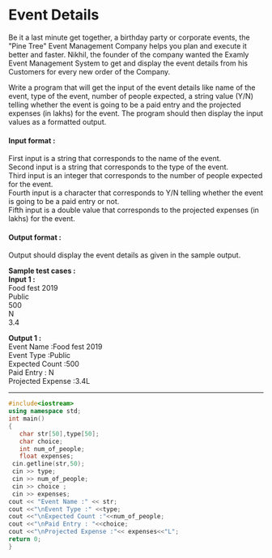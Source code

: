 # Event Details
Be it a last minute get together, a birthday party or corporate events, the "Pine Tree" Event Management Company helps you plan and execute it better and faster. Nikhil, the founder of the company wanted the Examly Event Management System to get and display the event details from his Customers for every new order of the Company.

Write a program that will get the input of the event details like name of the event, type of the event, number of people expected, a string value (Y/N) telling whether the event is going to be a paid entry and the projected expenses (in lakhs) for the event. The program should then display the input values as a formatted output.

#### Input format :
First input is a string that corresponds to the name of the event.
<br>
Second input is a string that corresponds to the type of the event.
<br>
Third input is an integer that corresponds to the number of people expected for the event.
<br>
Fourth input is a character that corresponds to Y/N telling whether the event is going to be a paid entry or not.
<br>
Fifth input is a double value that corresponds to the projected expenses (in lakhs) for the event.

#### Output format :
Output should display the event details as given in the sample output.

**Sample test cases : <br>
Input 1 :** <br> 
Food fest 2019 <br>
Public<br>
500<br>
N<br>
3.4<br>

**Output 1 :<br>**
Event Name :Food fest 2019<br>
Event Type :Public<br>
Expected Count :500<br>
Paid Entry : N<br>
Projected Expense :3.4L

-------------------------------------------------------------------------------------------------------------------------------------------------------------------


```cpp
#include<iostream>
using namespace std;
int main()
{
   char str[50],type[50];
   char choice;
   int num_of_people;
   float expenses;
 cin.getline(str,50);
 cin >> type;
 cin >> num_of_people;
 cin >> choice ;
 cin >> expenses;
cout << "Event Name :" << str;
cout <<"\nEvent Type :" <<type;
cout <<"\nExpected Count :"<<num_of_people;
cout <<"\nPaid Entry : "<<choice;
cout <<"\nProjected Expense :"<< expenses<<"L";
return 0;
}

```

